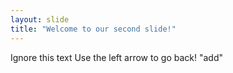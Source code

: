 ```yaml
---
layout: slide
title: "Welcome to our second slide!"
---
```

Ignore this text
Use the left arrow to go back!
"add"
